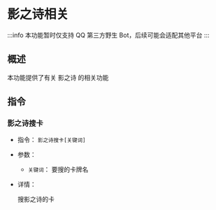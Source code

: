 # 影之诗相关

:::info
本功能暂时仅支持 QQ 第三方野生 Bot，后续可能会适配其他平台
:::

## 概述

本功能提供了有关 影之诗 的相关功能

## 指令

### 影之诗搜卡

- 指令： `影之诗搜卡[关键词]`

- 参数：

  - `关键词`： 要搜的卡牌名

- 详情：

  搜影之诗的卡
